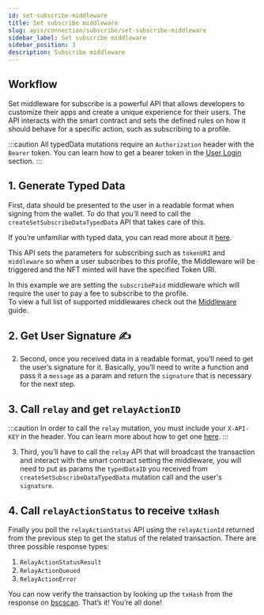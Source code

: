 ```yaml
---
id: set-subscribe-middleware
title: Set subscribe middleware
slug: apis/connection/subscribe/set-subscribe-middleware
sidebar_label: Set subscribe middleware
sidebar_position: 3
description: Subscribe middleware
---
```


## Workflow

Set middleware for subscribe is a powerful API that allows developers to customize their apps and create a unique experience for their users. The API interacts with the smart contract and sets the defined rules on how it should behave for a specific action, such as subscribing to a profile.

:::caution
All typedData mutations require an `Authorization` header with the `Bearer` token. You can learn how to get a bearer token in the [User Login](/api/authentication/user-login) section.
:::

## 1. Generate Typed Data

First, data should be presented to the user in a readable format when signing from the wallet. To do that you’ll need to call the `createSetSubscribeDataTypedData` API that takes care of this.

If you’re unfamiliar with typed data, you can read more about it [here](https://eips.ethereum.org/EIPS/eip-712).

This API sets the parameters for subscribing such as `tokenURI` and `middleware` so when a user subscribes to this profile, the Middleware will be triggered and the NFT minted will have the specified Token URI.

In this example we are setting the `subscribePaid` middleware which will require the user to pay a fee to subscribe to the profile.<br/>
To view a full list of supported middlewares check out the [Middleware](/core-concepts/middleware) guide.

<!-- import ApolloCard from "@site/src/components/ApolloCard"; -->

<!-- <ApolloCard queryName="createSetSubscribeDataTypedData" /> -->

## 2. Get User Signature ✍️

2. Second, once you received data in a readable format, you’ll need to get the user’s signature for it. Basically, you’ll need to write a function and pass it a `message` as a param and return the `signature` that is necessary for the next step.

## 3. Call `relay` and get `relayActionID`

:::caution
In order to call the `relay` mutation, you must include your `X-API-KEY` in the header.
You can learn more about how to get one [here](/api/authentication/introduction).
:::

3. Third, you’ll have to call the `relay` API that will broadcast the transaction and interact with the smart contract setting the middleware, you will need to put as params the `typedDataID` you received from `createSetSubscribeDataTypedData` mutation call and the user's `signature`.

<!-- <ApolloCard queryName="relay" /> -->

## 4. Call `relayActionStatus` to receive `txHash`

Finally you poll the `relayActionStatus` API using the `relayActionId` returned from the previous step to get the status of the related transaction. There are three possible response types:

1. `RelayActionStatusResult`
2. `RelayActionQueued`
3. `RelayActionError`

<!-- <ApolloCard queryName="relayActionStatus" /> -->

You can now verify the transaction by looking up the `txHash` from the response on [bscscan](https://bscscan.com/). That’s it! You’re all done!
